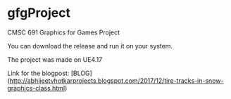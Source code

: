 # gfgProject

CMSC 691 Graphics for Games
Project


You can download the release and run it on your system.

The project was made on UE4.17

Link for the blogpost:
[BLOG] (http://abhijeetvhotkarprojects.blogspot.com/2017/12/tire-tracks-in-snow-graphics-class.html)
